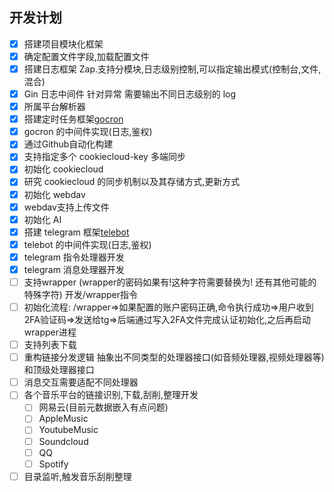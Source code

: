 ## 开发计划

-   [x] 搭建项目模块化框架
-   [x] 确定配置文件字段,加载配置文件
-   [x] 搭建日志框架 Zap.支持分模块,日志级别控制,可以指定输出模式(控制台,文件,混合)
-   [x] Gin 日志中间件 针对异常 需要输出不同日志级别的 log
-   [x] 所属平台解析器
-   [x] 搭建定时任务框架[gocron](https://github.com/go-co-op/gocron)
-   [x] gocron 的中间件实现(日志,鉴权)
-   [x] 通过Github自动化构建
-   [x] 支持指定多个 cookiecloud-key 多端同步
-   [x] 初始化 cookiecloud
-   [x] 研究 cookiecloud 的同步机制以及其存储方式,更新方式
-   [x] 初始化 webdav
-   [x] webdav支持上传文件
-   [x] 初始化 AI
-   [x] 搭建 telegram 框架[telebot](https://github.com/tucnak/telebot)
-   [x] telebot 的中间件实现(日志,鉴权)
-   [x] telegram 指令处理器开发
-   [x] telegram 消息处理器开发
-   [ ] 支持wrapper (wrapper的密码如果有!这种字符需要替换为\! 还有其他可能的特殊字符) 开发/wrapper指令 
-   [ ] 初始化流程: /wrapper=>如果配置的账户密码正确,命令执行成功=>用户收到2FA验证码=>发送给tg=>后端通过写入2FA文件完成认证初始化,之后再启动wrapper进程   
-   [ ] 支持列表下载 
-   [ ] 重构链接分发逻辑 抽象出不同类型的处理器接口(如音频处理器,视频处理器等)和顶级处理器接口
-   [ ] 消息交互需要适配不同处理器
-   [ ] 各个音乐平台的链接识别,下载,刮削,整理开发
  - [ ] 网易云(目前元数据嵌入有点问题)
  - [ ] AppleMusic
  - [ ] YoutubeMusic
  - [ ] Soundcloud
  - [ ] QQ
  - [ ] Spotify
-   [ ] 目录监听,触发音乐刮削整理
